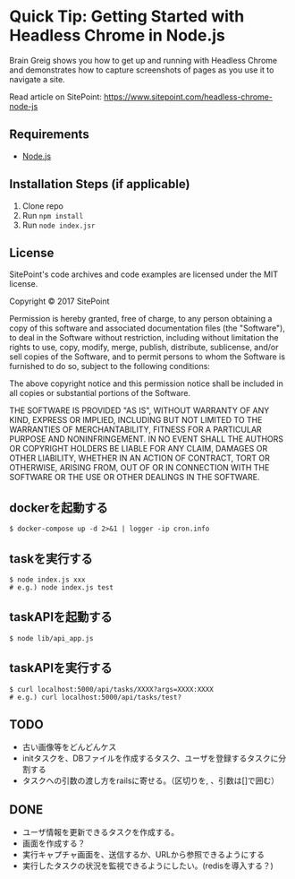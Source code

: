 # Quick Tip: Getting Started with Headless Chrome in Node.js

Brain Greig shows you how to get up and running with Headless Chrome and demonstrates how to capture screenshots of pages as you use it to navigate a site.

Read article on SitePoint: https://www.sitepoint.com/headless-chrome-node-js

## Requirements

* [Node.js](http://nodejs.org/)

## Installation Steps (if applicable)

1. Clone repo
2. Run `npm install`
3. Run `node index.jsr`

## License

SitePoint's code archives and code examples are licensed under the MIT license.

Copyright © 2017 SitePoint

Permission is hereby granted, free of charge, to any person obtaining a copy of this software and associated documentation files (the "Software"), to deal in the Software without restriction, including without limitation the rights to use, copy, modify, merge, publish, distribute, sublicense, and/or sell copies of the Software, and to permit persons to whom the Software is furnished to do so, subject to the following conditions:

The above copyright notice and this permission notice shall be included in all copies or substantial portions of the Software.

THE SOFTWARE IS PROVIDED "AS IS", WITHOUT WARRANTY OF ANY KIND, EXPRESS OR IMPLIED, INCLUDING BUT NOT LIMITED TO THE WARRANTIES OF MERCHANTABILITY, FITNESS FOR A PARTICULAR PURPOSE AND NONINFRINGEMENT. IN NO EVENT SHALL THE AUTHORS OR COPYRIGHT HOLDERS BE LIABLE FOR ANY CLAIM, DAMAGES OR OTHER LIABILITY, WHETHER IN AN ACTION OF CONTRACT, TORT OR OTHERWISE, ARISING FROM, OUT OF OR IN CONNECTION WITH THE SOFTWARE OR THE USE OR OTHER DEALINGS IN THE SOFTWARE.

## dockerを起動する
```
$ docker-compose up -d 2>&1 | logger -ip cron.info
```

## taskを実行する
```
$ node index.js xxx
# e.g.) node index.js test
```

## taskAPIを起動する
```
$ node lib/api_app.js
```

## taskAPIを実行する
```
$ curl localhost:5000/api/tasks/XXXX?args=XXXX:XXXX
# e.g.) curl localhost:5000/api/tasks/test?
```

## TODO
* 古い画像等をどんどんケス
* initタスクを、DBファイルを作成するタスク、ユーザを登録するタスクに分割する
* タスクへの引数の渡し方をrailsに寄せる。（区切りを, 、引数は[]で囲む）

## DONE
* ユーザ情報を更新できるタスクを作成する。
 * 画面を作成する？
* 実行キャプチャ画面を、送信するか、URLから参照できるようにする
* 実行したタスクの状況を監視できるようにしたい。(redisを導入する？)
